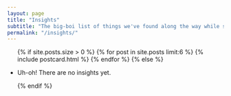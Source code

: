 ```yaml
---
layout: page
title: "Insights"
subtitle: "The big-boi list of things we've found along the way while studying Japanese. As your Nihongo Familiar, I share this with you!"
permalink: "/insights/"
---
```


<ul class="post-previews">
{% if site.posts.size > 0 %}
  {% for post in site.posts limit:6 %}
    {% include postcard.html %}
  {% endfor %}
{% else %}
  <li><p>Uh-oh! There are no insights yet.</p></li>
{% endif %}
</ul>
